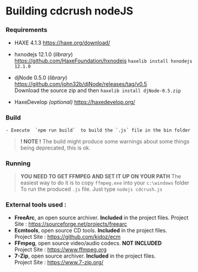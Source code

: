 
# Building cdcrush nodeJS


### Requirements

- HAXE 4.1.3
https://haxe.org/download/

- hxnodejs 12.1.0 (*library*)  
https://github.com/HaxeFoundation/hxnodejs
`haxelib install hxnodejs 12.1.0`

- djNode 0.5.0 (*library*)  
https://github.com/john32b/djNode/releases/tag/v0.5  
Download the source zip and then
`haxelib install djNode-0.5.zip`

- HaxeDevelop *(optional)*
https://haxedevelop.org/

	
### Build

	- Execute  `npm run build`  to build the `.js` file in the bin folder

> **! NOTE !**
> The build might produce some warnings about some things being deprecated, this is ok.



### Running 

>**YOU NEED TO GET FFMPEG AND SET IT UP ON YOUR PATH**
>The easiest way to do it is to copy `ffmpeg.exe` into your `c:\windows` folder  
To run the produced `.js` file. Just type `nodejs cdcrush.js`

### External tools used :

- **FreeArc**, an open source archiver. **Included** in the project files. 
Project Site : https://sourceforge.net/projects/freearc
- **Ecmtools**, open source CD tools. **Included** in the project files.  
Project Site :  https://github.com/kidoz/ecm
- **FFmpeg**, open source video/audio codecs. **NOT INCLUDED**  
Project Site : https://www.ffmpeg.org
- **7-Zip**, open source archiver. **Included** in the project files.  
Project Site : https://www.7-zip.org/